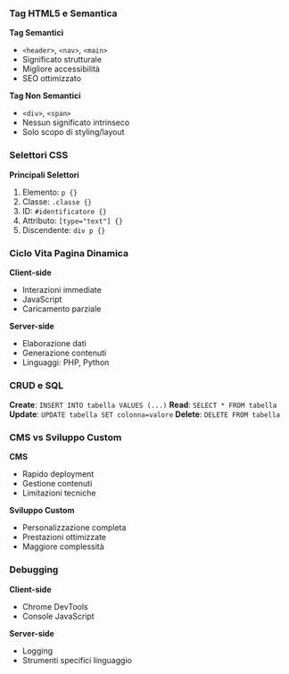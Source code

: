 ### Tag HTML5 e Semantica

**Tag Semantici**

- `<header>`, `<nav>`, `<main>`
- Significato strutturale
- Migliore accessibilità
- SEO ottimizzato

**Tag Non Semantici**

- `<div>`, `<span>`
- Nessun significato intrinseco
- Solo scopo di styling/layout

### Selettori CSS

**Principali Selettori**

1. Elemento: `p {}`
2. Classe: `.classe {}`
3. ID: `#identificatore {}`
4. Attributo: `[type="text"] {}`
5. Discendente: `div p {}`

### Ciclo Vita Pagina Dinamica

**Client-side**

- Interazioni immediate
- JavaScript
- Caricamento parziale

**Server-side**

- Elaborazione dati
- Generazione contenuti
- Linguaggi: PHP, Python

### CRUD e SQL

**Create**: `INSERT INTO tabella VALUES (...)`
**Read**: `SELECT * FROM tabella`
**Update**: `UPDATE tabella SET colonna=valore`
**Delete**: `DELETE FROM tabella`

### CMS vs Sviluppo Custom

**CMS**

- Rapido deployment
- Gestione contenuti
- Limitazioni tecniche

**Sviluppo Custom**

- Personalizzazione completa
- Prestazioni ottimizzate
- Maggiore complessità

### Debugging

**Client-side**

- Chrome DevTools
- Console JavaScript

**Server-side**

- Logging
- Strumenti specifici linguaggio
